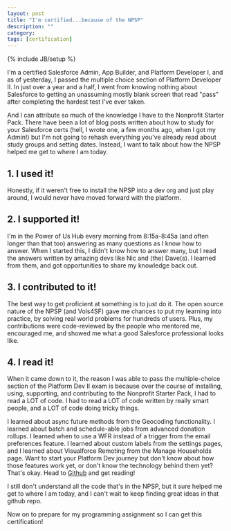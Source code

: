```yaml
---
layout: post
title: "I'm certified...because of the NPSP"
description: ""
category: 
tags: [certification]
---
```

{% include JB/setup %}


I'm a certified Salesforce Admin, App Builder, and Platform Developer I, and as of yesterday, I passed the multiple choice section of Platform Developer II. In just over a year and a half, I went from knowing nothing about Salesforce to getting an unassuming mostly blank screen that read "pass" after completing the hardest test I've ever taken. 

And I can attribute so much of the knowledge I have to the Nonprofit Starter Pack. There have been a lot of blog posts written about how to study for your Salesforce certs (hell, I wrote one, a few months ago, when I got my Admin!) but I'm not going to rehash everything you've already read about study groups and setting dates. Instead, I want to talk about how the NPSP helped me get to where I am today.

## 1. I used it!
Honestly, if it weren't free to install the NPSP into a dev org and just play around, I would never have moved forward with the platform.

## 2. I supported it!
I'm in the Power of Us Hub every morning from 8:15a-8:45a (and often longer than that too) answering as many questions as I know how to answer. When I started this, I didn't know how to answer many, but I read the answers written by amazing devs like Nic and (the) Dave(s). I learned from them, and got opportunities to share my knowledge back out.

## 3. I contributed to it!
The best way to get proficient at something is to just do it. The open source nature of the NPSP (and Vols4SF) gave me chances to put my learning into practice, by solving real world problems for hundreds of users. Plus, my contributions were code-reviewed by the people who mentored me, encouraged me, and showed me what a good Salesforce professional looks like. 

## 4. I read it!
When it came down to it, the reason I was able to pass the multiple-choice section of the Platform Dev II exam is because over the course of installing, using, supporting, and contributing to the Nonprofit Starter Pack, I had to read a LOT of code. I had to read a LOT of code written by really smart people, and a LOT of code doing tricky things.

I learned about async future methods from the Geocoding functionality. I learned about batch and schedule-able jobs from advanced donation rollups. I learned when to use a WFR instead of a trigger from the email preferences feature. I learned about custom labels from the settings pages, and I learned about Visualforce Remoting from the Manage Households page. Want to start your Platform Dev journey but don't know about how those features work yet, or don't know the technology behind them yet? That's okay. Head to [Github](https://github.com/SalesforceFoundation/Cumulus) and get reading!

I still don't understand all the code that's in the NPSP, but it sure helped me get to where I am today, and I can't wait to keep finding great ideas in that github repo.

Now on to prepare for my programming assignment so I can get this certification!
